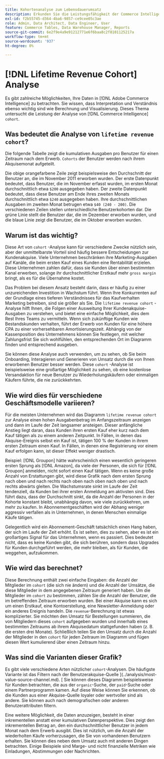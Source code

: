 ```yaml
---
title: Kohortenanalyse zum Lebensdauerumsatz
description: Erkunden Sie die Leistungsfähigkeit der Commerce Intelligence-Kohortenanalyse.
exl-id: f2b55745-d364-4ba6-9857-ce9cee05c3ae
role: Admin, Data Architect, Data Engineer, User
feature: Commerce Tables, Data Warehouse Manager, Reports
source-git-commit: 6e2f9e4a9e91212771e6f6baa8c2f8101125217a
workflow-type: tm+mt
source-wordcount: '937'
ht-degree: 0%

---
```


# [!DNL Lifetime Revenue Cohort] Analyse

Es gibt zahlreiche Möglichkeiten, Ihre Daten in [!DNL Adobe Commerce Intelligence] zu betrachten. Sie wissen, dass Interpretation und Verständnis ebenso wichtig sind wie Berechnung und Visualisierung. Dieses Thema untersucht die Leistung der Analyse von [!DNL Commerce Intelligence] `cohort`.

## Was bedeutet die Analyse von `lifetime revenue cohort`?

Die folgende Tabelle zeigt die kumulativen Ausgaben pro Benutzer für einen Zeitraum nach dem Erwerb. `Cohorts` der Benutzer werden nach ihrem Akquisemonat aufgeteilt.

Die obige orangefarbene Zeile zeigt beispielsweise den Durchschnitt der Benutzer an, die im November 2011 erworben wurden. Der erste Datenpunkt bedeutet, dass Benutzer, die im November erfasst wurden, im ersten Monat durchschnittlich etwa `$200` ausgegeben haben. Der zweite Datenpunkt bedeutet, dass diese Benutzer am Ende ihres zweiten Monats durchschnittlich etwa `$240` ausgegeben haben. Ihre durchschnittlichen Ausgaben im zweiten Monat betrugen etwa `$40 (240 - 200)`. Die verschiedenen Zeilen stellen unterschiedliche Benutzerkohorten dar. Die grüne Linie stellt die Benutzer dar, die im Dezember erworben wurden, und die blaue Linie zeigt die Benutzer, die im Oktober erworben wurden.

## Warum ist das wichtig?

Diese Art von `cohort` -Analyse kann für verschiedene Zwecke nützlich sein, aber der unmittelbarste Vorteil sind häufig bessere Entscheidungen zur Kundenakquise. Viele Unternehmen beschränken ihre Marketing-Ausgaben auf Kanäle, die beim ersten Kauf eines Kunden eine Rentabilität erzielen. Diese Unternehmen zahlen dafür, dass sie Kunden über einen bestimmten Kanal erwerben, solange ihr durchschnittlicher Erstkauf mehr `gross margin` bringt, als es für die Übernahme kostet.

Das Problem bei diesem Ansatz besteht darin, dass er häufig zu einer unzureichenden Investition in Wachstum führt. Wenn Ihre Konkurrenten auf der Grundlage eines tieferen Verständnisses für das Kaufverhalten Marketing betreiben, sind sie größer als Sie. Die `lifetime revenue cohort` -Analyse hilft Ihnen, die Folgen einer Ausweitung Ihrer Kundenakquise-Ausgaben zu verstehen, und bietet eine einfache Möglichkeit, dies dem Rest Ihres Teams zu vermitteln. Wenn sich zukünftige Kunden wie Bestandskunden verhalten, führt der Erwerb von Kunden für eine höhere CPA zu einer vorhersehbaren Amortisierungszeit. Abhängig von der Kassenposition des Unternehmens können Sie festlegen, mit welcher Zahlungsfrist Sie sich wohlfühlen, den entsprechenden Ort im Diagramm finden und entsprechend ausgeben.

Sie können diese Analyse auch verwenden, um zu sehen, ob Sie beim Onboarding, Interagieren und Generieren von Umsatz durch die von Ihnen erworbenen Benutzer besser werden. Diese `cohort` -Analyse ist beispielsweise eine großartige Möglichkeit zu sehen, ob eine kostenlose Versandaktion für neue Benutzer zu Wiederholungskäufern oder einmaligen Käufern führte, die nie zurückkehrten.

## Wie wird dies für verschiedene Geschäftsmodelle variieren?

Für die meisten Unternehmen wird das Diagramm `lifetime revenue cohort` zur Analyse einen hohen Ausgabenbetrag im Anfangszeitraum anzeigen und dann im Laufe der Zeit langsamer ansteigen. Dieser anfängliche Anstieg liegt daran, dass Kunden ihren ersten Kauf eher kurz nach dem Kauf tätigen als zu einem anderen Zeitpunkt. In Fällen, in denen das Akquise-Ereignis selbst ein Kauf ist, tätigen 100 % der Kunden in ihrem ersten Zeitraum einen Kauf. In Fällen, in denen eine Registrierung vor einem Kauf erfolgen kann, ist dieser Effekt weniger drastisch.

Beispiel: [!DNL Groupon] hätte wahrscheinlich einen wesentlich geringeren ersten Sprung als [!DNL Amazon], da viele der Personen, die sich für [!DNL Groupon] anmelden, nicht sofort einen Kauf tätigen. Wenn es keine große Anzahl von Erstattungen gibt, wird diese Grafik nach dem ersten Sprung nach oben und nach rechts nach oben nach oben nach oben und nach rechts abwärts gleiten. Die Wachstumsrate sinkt im Laufe der Zeit tendenziell, da Kunden bei ihrer ersten Anmeldung am aktivsten sind. Dies führt dazu, dass der Durchschnitt sinkt, da die Anzahl der Personen in der Kohorte konstant bleibt, unabhängig davon, wie viele zurückkehren, um mehr zu kaufen. In Abonnementgeschäften wird der Abhang weniger aggressiv verfallen als in Unternehmen, in denen Menschen einmalige Käufe tätigen.

Gelegentlich wird ein Abonnement-Geschäft tatsächlich einen Hang haben, der sich im Laufe der Zeit erhöht. Es ist selten, dies zu sehen, aber es ist ein großartiges Signal für das Unternehmen, wenn es passiert. Dies bedeutet nicht, dass es keine Kunden gibt, die sich berühren, sondern dass Upgrades für Kunden durchgeführt werden, die mehr bleiben, als für Kunden, die weggehen, aufzukommen.

## Wie wird das berechnet?

Diese Berechnung enthält zwei einfache Eingaben: die Anzahl der Mitglieder im `cohort` (die sich nie ändern) und die Anzahl der Umsätze, die diese Mitglieder in dem angegebenen Zeitraum generiert haben. Um die Mitglieder im `cohort` zu bestimmen, zählen Sie die Anzahl der Benutzer, die im betreffenden Zeitraum erworben wurden. Bei einer Akquise kann es sich um einen Erstkauf, eine Kontoerstellung, eine Newsletter-Anmeldung oder ein anderes Ereignis handeln. Die `revenue`-Berechnung ist etwas komplizierter. Sie möchten den Umsatz für Bestellungen summieren, die von Mitgliedern dieses `cohort` aufgegeben wurden und innerhalb eines bestimmten Zeitraums ab ihrem Akquisedatum stattgefunden haben (z. B. die ersten drei Monate). Schließlich teilen Sie den Umsatz durch die Anzahl der Mitglieder in den `cohort` für jeden Zeitraum im Diagramm und fügen diesen Wert kumulierend über einen Zeitraum hinzu.

## Was sind die Varianten dieser Grafik?

Es gibt viele verschiedene Arten nützlicher `cohort`-Analysen. Die häufigste Variante ist das Filtern nach der Benutzerakquise-Quelle ](../analysis/most-value-source-channel.md). [ Sie können dieses Diagramm beispielsweise für Kunden betrachten, die aus der `organic`-Suche, der `paid`-Suche oder einem Partnerprogramm kamen. Auf diese Weise können Sie erkennen, ob die Kunden aus einer Akquise-Quelle loyaler oder wertvoller sind als andere. Sie können auch nach demografischen oder anderen Benutzerattributen filtern.

Eine weitere Möglichkeit, die Daten anzuzeigen, besteht in einer inkrementellen anstatt einer kumulativen Datenperspektive. Dies zeigt den inkrementellen Betrag an, den ein durchschnittlicher Benutzer in jedem Monat nach dem Erwerb ausgibt. Dies ist nützlich, um die Anzahl der wiederholten Käufe vorherzusagen, die Sie von vorhandenen Benutzern erhalten. Sie können dies neben dem Umsatz auch mit anderen Dingen betrachten. Einige Beispiele sind Marge- und nicht finanzielle Metriken wie Einladungen, Abstimmungen oder Nachrichten.
